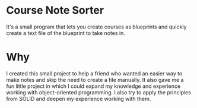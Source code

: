 # Course Note Sorter
It's a small program that lets you create courses as blueprints and quickly create a text file of the blueprint to take notes in.
# Why
I created this small project to help a friend who wanted an easier way to make notes and skip the need to create a file manually. It also gave me a fun little project 
in which I could expand my knowledge and experience working with object-oriented programming. I also try to apply the principles from SOLID and deepen my experience working 
with them.
